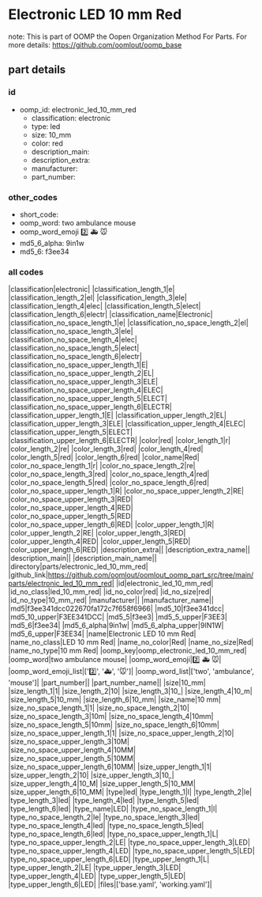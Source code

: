 # Electronic LED 10 mm Red  

note: This is part of OOMP the Oopen Organization Method For Parts. For more details: https://github.com/oomlout/oomp_base

##  part details





### id
* oomp_id: electronic_led_10_mm_red
  * classification: electronic
  * type: led
  * size: 10_mm
  * color: red
  * description_main: 
  * description_extra: 
  * manufacturer: 
  * part_number: 

### other_codes
* short_code: 
* oomp_word: two ambulance mouse
* oomp_word_emoji :two: :ambulance: :mouse:
* md5_6_alpha: 9in1w
* md5_6: f3ee34

### all codes 
|classification|electronic|
|classification_length_1|e|
|classification_length_2|el|
|classification_length_3|ele|
|classification_length_4|elec|
|classification_length_5|elect|
|classification_length_6|electr|
|classification_name|Electronic|
|classification_no_space_length_1|e|
|classification_no_space_length_2|el|
|classification_no_space_length_3|ele|
|classification_no_space_length_4|elec|
|classification_no_space_length_5|elect|
|classification_no_space_length_6|electr|
|classification_no_space_upper_length_1|E|
|classification_no_space_upper_length_2|EL|
|classification_no_space_upper_length_3|ELE|
|classification_no_space_upper_length_4|ELEC|
|classification_no_space_upper_length_5|ELECT|
|classification_no_space_upper_length_6|ELECTR|
|classification_upper_length_1|E|
|classification_upper_length_2|EL|
|classification_upper_length_3|ELE|
|classification_upper_length_4|ELEC|
|classification_upper_length_5|ELECT|
|classification_upper_length_6|ELECTR|
|color|red|
|color_length_1|r|
|color_length_2|re|
|color_length_3|red|
|color_length_4|red|
|color_length_5|red|
|color_length_6|red|
|color_name|Red|
|color_no_space_length_1|r|
|color_no_space_length_2|re|
|color_no_space_length_3|red|
|color_no_space_length_4|red|
|color_no_space_length_5|red|
|color_no_space_length_6|red|
|color_no_space_upper_length_1|R|
|color_no_space_upper_length_2|RE|
|color_no_space_upper_length_3|RED|
|color_no_space_upper_length_4|RED|
|color_no_space_upper_length_5|RED|
|color_no_space_upper_length_6|RED|
|color_upper_length_1|R|
|color_upper_length_2|RE|
|color_upper_length_3|RED|
|color_upper_length_4|RED|
|color_upper_length_5|RED|
|color_upper_length_6|RED|
|description_extra||
|description_extra_name||
|description_main||
|description_main_name||
|directory|parts/electronic_led_10_mm_red|
|github_link|https://github.com/oomlout/oomlout_oomp_part_src/tree/main/parts/electronic_led_10_mm_red|
|id|electronic_led_10_mm_red|
|id_no_class|led_10_mm_red|
|id_no_color|red|
|id_no_size|red|
|id_no_type|10_mm_red|
|manufacturer||
|manufacturer_name||
|md5|f3ee341dcc022670fa172c7f658f6966|
|md5_10|f3ee341dcc|
|md5_10_upper|F3EE341DCC|
|md5_5|f3ee3|
|md5_5_upper|F3EE3|
|md5_6|f3ee34|
|md5_6_alpha|9in1w|
|md5_6_alpha_upper|9IN1W|
|md5_6_upper|F3EE34|
|name|Electronic LED 10 mm Red|
|name_no_class|LED 10 mm Red|
|name_no_color|Red|
|name_no_size|Red|
|name_no_type|10 mm Red|
|oomp_key|oomp_electronic_led_10_mm_red|
|oomp_word|two ambulance mouse|
|oomp_word_emoji|:two: :ambulance: :mouse:|
|oomp_word_emoji_list|[':two:', ':ambulance:', ':mouse:']|
|oomp_word_list|['two', 'ambulance', 'mouse']|
|part_number||
|part_number_name||
|size|10_mm|
|size_length_1|1|
|size_length_2|10|
|size_length_3|10_|
|size_length_4|10_m|
|size_length_5|10_mm|
|size_length_6|10_mm|
|size_name|10 mm|
|size_no_space_length_1|1|
|size_no_space_length_2|10|
|size_no_space_length_3|10m|
|size_no_space_length_4|10mm|
|size_no_space_length_5|10mm|
|size_no_space_length_6|10mm|
|size_no_space_upper_length_1|1|
|size_no_space_upper_length_2|10|
|size_no_space_upper_length_3|10M|
|size_no_space_upper_length_4|10MM|
|size_no_space_upper_length_5|10MM|
|size_no_space_upper_length_6|10MM|
|size_upper_length_1|1|
|size_upper_length_2|10|
|size_upper_length_3|10_|
|size_upper_length_4|10_M|
|size_upper_length_5|10_MM|
|size_upper_length_6|10_MM|
|type|led|
|type_length_1|l|
|type_length_2|le|
|type_length_3|led|
|type_length_4|led|
|type_length_5|led|
|type_length_6|led|
|type_name|LED|
|type_no_space_length_1|l|
|type_no_space_length_2|le|
|type_no_space_length_3|led|
|type_no_space_length_4|led|
|type_no_space_length_5|led|
|type_no_space_length_6|led|
|type_no_space_upper_length_1|L|
|type_no_space_upper_length_2|LE|
|type_no_space_upper_length_3|LED|
|type_no_space_upper_length_4|LED|
|type_no_space_upper_length_5|LED|
|type_no_space_upper_length_6|LED|
|type_upper_length_1|L|
|type_upper_length_2|LE|
|type_upper_length_3|LED|
|type_upper_length_4|LED|
|type_upper_length_5|LED|
|type_upper_length_6|LED|
|files|['base.yaml', 'working.yaml']|
